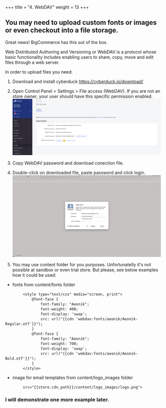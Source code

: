 +++
title = "4. WebDAV"
weight = 13
+++

## You may need to upload custom fonts or images or even checkout into a file storage.

Great news! BigCommerce has this out of the box.

Web Distributed Authoring and Versioning or WebDAV is a protocol whose basic functionality includes enabling users to share, copy, move and edit files through a web server.

In order to upload files you need:

1. Download and install cyberduck https://cyberduck.io/download/

2. Open Control Panel > Settings > File access (WebDAV). If you are not an store owner, your user should have this specific permission enabled.
   ![](../../static/images/webDAV/1.png)

3. Copy WebDAV password and download conection file.

4. Double-click on downloaded file, paste password and click login.
   ![](../../static/images/webDAV/2.png)

5. You may use content folder for you purposes. Unfortunatelly it's not possible at sandbox or even trial store. But please, see below examples how it could be used:

- fonts from content/fonts folder

```
        <style type="text/css" media="screen, print">
            @font-face {
                font-family: "Aeonik";
                font-weight: 400;
                font-display: 'swap';
                src: url("{{cdn 'webdav:fonts/aeonik/Aeonik-Regular.otf'}}");
            }
            @font-face {
                font-family: "Aeonik";
                font-weight: 700;
                font-display: 'swap';
                src: url("{{cdn 'webdav:fonts/aeonik/Aeonik-Bold.otf'}}");
            }
        </style>
```

- image for email templates from content/logo_images folder

```
        src="{{store.cdn_path}}/content/logo_images/logo.png">
```

### I will demonstrate one more example later.
